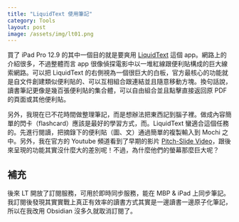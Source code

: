 ```yaml
---
title: "LiquidText 使用筆記"
category: Tools
layout: post
image: /assets/img/lt01.png
---
```


買了 iPad Pro 12.9 的其中一個目的就是要爽用 [LiquidText](https://www.liquidtext.net) 這個 app。網路上的介紹很多，不過整體而言 app 很像偵探電影中以一堆紅線跟便利貼構成的巨大線索網路。可以把 LiquidText 的右側視為一個很巨大的白板，官方最核心的功能就是自文件創建類似便利貼的、可以互相組合跟連結並且隨意移動方塊。換句話說，讀書筆記更像是幾百張便利貼的集合體，可以自由組合並且點擊直接返回原 PDF 的頁面或其他便利貼。

另外，我現在已不花時間做整理筆記，而是想辦法把東西記到腦子裡。做成內容簡單的閃卡（flashcard）應該是最好的學習方式，而。LiquidText 蠻適合這個任務的。先進行閱讀，把摘錄下的便利貼（圖、文）通過簡單的複製輸入到 Mochi 之中。另外，我在官方的 Youtube 頻道看到了早期的影片 [Pitch-Slide Video](https://www.youtube.com/watch?v=ECor5EjrjOI)，跟後來呈現的功能其實沒什麼大的差別呢！不過，為什麼他們的螢幕那麼巨大呢？

## 補充

後來 LT 開放了訂閱服務，可用於即時同步服務，能在 MBP & iPad 上同步筆記。我訂閱後發現其實實戰上真正有效率的讀書方式其實是一邊讀書一邊原子化筆記，所以在我改用 Obsidian 沒多久就取消訂閱了。

